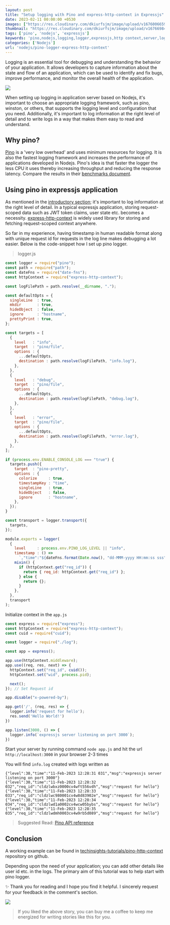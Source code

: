 ```yaml
---
layout: post
title: "Setup logging with Pino and express-http-context in Expressjs"
date: 2023-02-11 00:00:00 +0530
images: ["https://res.cloudinary.com/dkiurfsjm/image/upload/v1676006659/pino-banner_fktunb.png"]
thumbnail: "https://res.cloudinary.com/dkiurfsjm/image/upload/v1676698473/nodejs_dark_cjoudy.png"
tags: ['pino', 'nodejs', 'expressjs']
keywords: 'pino,nodejs,logging,logger,expressjs,http context,server,logging framework'
categories: ['Nodejs']
url: 'nodejs/pino-logger-express-http-context'
---
```


Logging is an essential tool for debugging and understanding the behavior of your application. It allows developers to capture information about the state and flow of an application, which can be used to identify and fix bugs, improve performance, and monitor the overall health of the application.

![](https://res.cloudinary.com/dkiurfsjm/image/upload/v1676006659/pino-banner_fktunb.png)

When setting up logging in application server based on Nodejs, it's important to choose an appropriate logging framework, such as pino, winston, or others, that supports the logging level and configuration that you need. <a name="ref_1"></a>Additionally, it's important to log information at the right level of detail and to write logs in a way that makes them easy to read and understand.

## Why pino?

[Pino](https://github.com/pinojs/pino) is a 'very low overhead' and uses minimum resources for logging. It is also the fastest logging framework and increases the performance of applications developed in Nodejs. Pino's idea is that faster the logger the less CPU it uses thereby increasing throughput and reducing the response latency. Compare the results in their [benchmarks document](https://github.com/pinojs/pino/blob/master/docs/benchmarks.md).

## Using pino in expressjs application

As mentioned in the [introductory section](#ref_1); it's important to log information at the right level of detail. In a typical expressjs application, storing request-scoped data such as JWT token claims, user state etc. becomes a necessity. [express-http-context](https://github.com/skonves/express-http-context) is widely used library for storing and fetching request-scoped context anywhere. 

So far in my experience, having timestamp in human readable format along with unique request id for requests in the log line makes debugging a lot easier. Below is the code-snippet how I set up pino logger.
> logger.js

```javascript
const logger = require("pino");
const path = require("path");
const dateFns = require("date-fns");
const httpContext = require("express-http-context");

const logFilePath = path.resolve(__dirname, ".");

const defaultOpts = {
  singleLine  : true,
  mkdir       : true,
  hideObject  : false,
  ignore      : "hostname",
  prettyPrint : true,
};

const targets = [
  {
    level   : "info",
    target  : "pino/file",
    options : {
      ...defaultOpts,
      destination : path.resolve(logFilePath, "info.log"),
    },
  },
  {
    level   : "debug",
    target  : "pino/file",
    options : {
      ...defaultOpts,
      destination : path.resolve(logFilePath, "debug.log"),
    },
  },
  {
    level   : "error",
    target  : "pino/file",
    options : {
      ...defaultOpts,
      destination : path.resolve(logFilePath, "error.log"),
    },
  },
];

if (process.env.ENABLE_CONSOLE_LOG === "true") {
  targets.push({
    target  : "pino-pretty",
    options : {
      colorize     : true,
      timestampKey : "time",
      singleLine   : true,
      hideObject   : false,
      ignore       : "hostname",
    },
  });
}

const transport = logger.transport({
  targets,
});

module.exports = logger(
  {
    level     : process.env.PINO_LOG_LEVEL || "info",
    timestamp : () =>
      `,"time":"${dateFns.format(Date.now(), "dd-MMM-yyyy HH:mm:ss sss")}"`,
    mixin() {
      if (httpContext.get("req_id")) {
        return { req_id: httpContext.get("req_id") };
      } else {
        return {};
      }
    },
  },
  transport
);
```

Initialize context in the `app.js`

```javascript
const express = require("express");
const httpContext = require("express-http-context");
const cuid = require("cuid");

const logger = require("./log");

const app = express();

app.use(httpContext.middleware);
app.use((req, res, next) => {
  httpContext.set("req_id", cuid());
  httpContext.set("wid", process.pid);

  next();
}); // Set Request id

app.disable("x-powered-by");

app.get('/', (req, res) => {
  logger.info('request for hello');
  res.send('Hello World!')
})

app.listen(3000, () => {
  logger.info(`expressjs server listening on port 3000`);
})
```

Start your server by running command `node app.js` and hit the url `http://localhost:3000` in your browser 2-3 times

You will find `info.log` created with logs written as

```
{"level":30,"time":"11-Feb-2023 12:28:31 031","msg":"expressjs server listening on port 3000"}
{"level":30,"time":"11-Feb-2023 12:28:32 032","req_id":"cldzlwbxz0000cv4wft556vdh","msg":"request for hello"}
{"level":30,"time":"11-Feb-2023 12:28:33 033","req_id":"cldzlwc980001cv4w8d83902e","msg":"request for hello"}
{"level":30,"time":"11-Feb-2023 12:28:34 034","req_id":"cldzlwd1a0002cv4wcw05bybs","msg":"request for hello"}
{"level":30,"time":"11-Feb-2023 12:28:35 035","req_id":"cldzlwdmh0003cv4w9rb5d089","msg":"request for hello"}
```

> Suggested Read: [Pino API reference](https://getpino.io/#/docs/api)

## Conclusion

A working example can be found in [techinsights-tutorials/pino-http-context](https://github.com/manisuec/techinsights-tutorials/tree/main/pino-http-context) repository on github.

Depending upon the need of your application; you can add other details like user id etc. in the logs. The primary aim of this tutorial was to help start with pino logger.

✨ Thank you for reading and I hope you find it helpful. I sincerely request for your feedback in the comment's section.

![](https://cdn-images-1.medium.com/max/1600/0*dMZ0BEHDv4MJYYGW.png)

> If you liked the above story, you can buy me a coffee to keep me energized for writing stories like this for you.